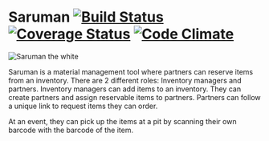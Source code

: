 Saruman [![Build Status](https://travis-ci.org/ZeusWPI/Saruman.png?branch=master)](https://travis-ci.org/ZeusWPI/Saruman) [![Coverage Status](https://coveralls.io/repos/ZeusWPI/Saruman/badge.png?branch=master)](https://coveralls.io/r/ZeusWPI/Saruman?branch=master) [![Code Climate](https://codeclimate.com/github/ZeusWPI/Saruman.png)](https://codeclimate.com/github/ZeusWPI/Saruman)
=======
![Saruman the white](http://25.media.tumblr.com/tumblr_m26l1xbEev1qb9ftxo1_500.gif)


Saruman is a material management tool where partners can reserve items from an inventory. There are 2 different roles: Inventory managers and partners. Inventory managers can add items to an inventory. They can create partners and assign reservable items to partners. Partners can follow a unique link to request items they can order.

At an event, they can pick up the items at a pit by scanning their own barcode with the barcode of the item.
